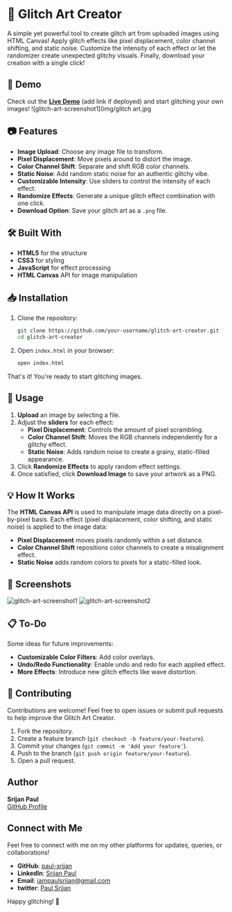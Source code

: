 # 🎨 Glitch Art Creator

A simple yet powerful tool to create glitch art from uploaded images using HTML Canvas! Apply glitch effects like pixel displacement, color channel shifting, and static noise. Customize the intensity of each effect or let the randomizer create unexpected glitchy visuals. Finally, download your creation with a single click!

## 🚀 Demo

Check out the **[Live Demo](#)** (add link if deployed) and start glitching your own images!
![glitch-art-screenshot1](img/glitch art.jpg

## 📷 Features

- **Image Upload**: Choose any image file to transform.
- **Pixel Displacement**: Move pixels around to distort the image.
- **Color Channel Shift**: Separate and shift RGB color channels.
- **Static Noise**: Add random static noise for an authentic glitchy vibe.
- **Customizable Intensity**: Use sliders to control the intensity of each effect.
- **Randomize Effects**: Generate a unique glitch effect combination with one click.
- **Download Option**: Save your glitch art as a `.png` file.

## 🛠️ Built With

- **HTML5** for the structure
- **CSS3** for styling
- **JavaScript** for effect processing
- **HTML Canvas** API for image manipulation

## 📥 Installation

1. Clone the repository:
   ```bash
   git clone https://github.com/your-username/glitch-art-creator.git
   cd glitch-art-creator
   ```

2. Open `index.html` in your browser:
   ```bash
   open index.html
   ```

That's it! You're ready to start glitching images.

## 📄 Usage

1. **Upload** an image by selecting a file.
2. Adjust the **sliders** for each effect:
   - **Pixel Displacement**: Controls the amount of pixel scrambling.
   - **Color Channel Shift**: Moves the RGB channels independently for a glitchy effect.
   - **Static Noise**: Adds random noise to create a grainy, static-filled appearance.
3. Click **Randomize Effects** to apply random effect settings.
4. Once satisfied, click **Download Image** to save your artwork as a PNG.



## 💡 How It Works

The **HTML Canvas API** is used to manipulate image data directly on a pixel-by-pixel basis. Each effect (pixel displacement, color shifting, and static noise) is applied to the image data:

- **Pixel Displacement** moves pixels randomly within a set distance.
- **Color Channel Shift** repositions color channels to create a misalignment effect.
- **Static Noise** adds random colors to pixels for a static-filled look.

## 🎨 Screenshots

![glitch-art-screenshot1](images/glitch_art_screenshot1.png)
![glitch-art-screenshot2](images/glitch_art_screenshot2.png)

## 📋 To-Do

Some ideas for future improvements:
- **Customizable Color Filters**: Add color overlays.
- **Undo/Redo Functionality**: Enable undo and redo for each applied effect.
- **More Effects**: Introduce new glitch effects like wave distortion.

## 🤝 Contributing

Contributions are welcome! Feel free to open issues or submit pull requests to help improve the Glitch Art Creator.

1. Fork the repository.
2. Create a feature branch (`git checkout -b feature/your-feature`).
3. Commit your changes (`git commit -m 'Add your feature'`).
4. Push to the branch (`git push origin feature/your-feature`).
5. Open a pull request.


## Author

**Srijan Paul**  
[GitHub Profile](https://github.com/paul-srijan)


## Connect with Me

Feel free to connect with me on my other platforms for updates, queries, or collaborations!


- **GitHub**: [paul-srijan](https://github.com/paul-srijan)
- **LinkedIn**: [Srijan Paul](https://www.linkedin.com/in/srijan-paul-547354260/)
- **Email**: iampaulsrijan@gmail.com
- **twitter**: [Paul Srijan](https://x.com/iampaulsrijan)


Happy glitching! 🎉


